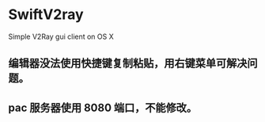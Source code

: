 # SwiftV2ray
Simple V2Ray gui client on OS X

## 编辑器没法使用快捷键复制粘贴，用右键菜单可解决问题。
## pac 服务器使用 8080 端口，不能修改。
